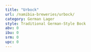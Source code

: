 ```yaml
---
title: "Urbock"
url: /namibia-breweries/urbock/
category: German Lager
style: Traditional German-Style Bock
abv: 0
ibu: 0
srm: 0
upc: 0
---
```


